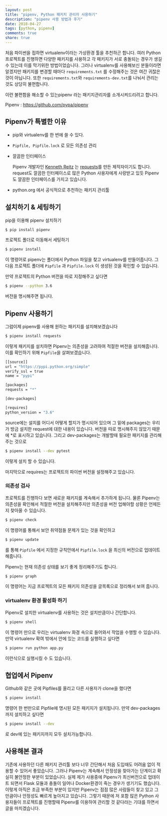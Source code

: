 ```yaml
---
layout: post
title: "pipenv, Python 패키지 관리자 사용하기"
description: "pipenv 사용 방법과 후기"
date: 2018-04-27
tags: [python, pipenv]
comments: true
share: true
---
```


처음 파이썬을 접하면 virtualenv이라는 가상환경 툴을 추천하곤 합니다. 여러 Python 프로젝트를 진행하면 다양한 패키지를 사용하고 각 패키지가 서로 충돌되는 경우가 생길 수 있는데 이를 막기위한 방법이었습니다. 그러나 virtualenv를 사용해보신 분들이라면 알겠지만 패키지를 변경할 때마다 `requirements.txt` 를 수정해주는 것은 여간 귀찮은 것이 아닙니다. 또한 `requirements.txt`와 `requirements-dev.txt`를 나눠서 관리는 것도 상당히 불편합니다.

이런 불편함을 해소할 수 있는pipenv 라는 패키지관리자를 소개시켜드리려고 합니다.

Pipenv : https://github.com/pypa/pipenv

## Pipenv가 특별한 이유

* pip와 virtualenv를 한 번에 쓸 수 있다.

* `Pipfile, Pipfile.lock` 로 모든 의존성 관리

* 깔끔한 인터페이스

  Pipenv 개발자인 [Kenneth Reitz](https://github.com/kennethreitz) 는 [requests](https://github.com/requests/requests)를 만든 제작자이기도 합니다. request도 깔끔한 인터페이스로 많은 Python 사용자에게 사랑받고 있듯 Pipenv도 깔끔한 인터페이스를 가지고 있습니다.

* python.org 에서 공식적으로 추천하는 패키지 관리툴

## 설치하기 & 세팅하기

pip을 이용해 pipenv 설치하기

```bash
$ pip install pipenv
```

프로젝트 폴더로 이동해서 세팅하기

```bash
$ pipenv install
```

이 명령어로 pipenv는 폴더에서 Python 파일을 찾고 virtualenv를 만들어줍니다. 그다음 프로젝트 폴더에 `Pipfile` 과 `Pipfile.lock` 이 생성된 것을 확인할 수 있습니다.

만약 프로젝트의 Python 버전을 따로 지정해주고 싶다면

```bash
$ pipenv --python 3.6
```

버전을 명시해주면 됩니다.

## Pipenv 사용하기

그럼이제 pipenv를 사용해 원하는 패키지를 설치해보겠습니다

```bash
$ pipenv install requests
```

이렇게 패키지를 설치하면 Pipenv는 의존성을 고려하여 적절한 버전을 설치해줍니다. 이를 확인하기 위해 `Pipfile`을 살펴보겠습니다.

```bash
[[source]]
url = "https://pypi.python.org/simple"
verify_ssl = true
name = "pypi"

[packages]
requests = "*"

[dev-packages]

[requires]
python_version = "3.6"
```

source에는 설치를 어디서 어떻게 할지가 명시되어 있으며 그 밑에 packages는 우리가 방금 설치한 request에 대한 내용이 있습니다. 버전을 따로 명시해주지 않았기 때문에 *로 표시하고 있습니다. 그리고 dev-packages는 개발할때 필요한 패키지를 관리해주는 것으로

```bash
$ pipenv install --dev pytest
```

이렇게 설치 할 수 있습니다.

마지막으로 requires는 프로젝트의 파이썬 버전을 설정해주고 있습니다.

### 의존성 검사

프로젝트를 진행하다 보면 새로운 패키지를 계속해서 추가하게 됩니다. 물론 Pipenv는 의존성을 확인해서 적절한 버전을 설치해주지만 의존성을 버전 업해야할 상황은 언제든지 찾아올 수 있습니다.

```bash
$ pipenv check
```

이 명령어를 통해서 보안 취약점들 문제가 있는 것을 확인하고 

```bash
$ pipenv update
```

를 통해 `Pipfile` 에서 지정한 규칙안에서 `Pipfile.lock` 을 최신의 버전으로 업데이트해줍니다.

Pipenv는 현재 의존성 상태를 보기 좋게 정리해주기도 합니다.

```bash
$ pipenv graph
```

이 명령어는 지금 프로젝트의 모든 패키지 의존성을 글목록으로 정리해서 보여 줍니다.

###  virtualenv 환경 활성화 하기

Pipenv로 설치한 virtualenv를 사용하는 것은 설치만큼이나 간단합니다.

```bash
$ pipenv shell
```

이 명령어 만으로 우리는 virtualenv 화경 속으로 들어와서 작업을 수행할 수 있습니다. 만약 virtualenv 확여 밖에서 안에 있는 코드를 실행하고 싶다면

```bash
$ pipenv run python app.py
```

이런식으로 실행시킬 수 도 있습니다.

## 협업에서 Pipenv

Github와 같은 곳에 Pipfiles를 올리고 다른 사용자가 clone을 했다면

```bash
$ pipenv install
```

명령어 한 번만으로 Pipfile에 명시된 모든 패키지가 설치됩니다. 만약 dev-packages까지 설치하고 싶다면

```bash
$ pipenv install --dev
```

로 dev에 있는 패키지까지 모두 설치가능합니다.

## 사용해본 결과

기존에 사용하던 다른 패키지 관리툴 보다 너무 간단해서 처음 도입때도 어려움 없이 적용할 수 있어서 좋았습니다. 그러나 Pipenv는 계속해서 안정성을 찾아가는 단계이고 확실히 불안정한 부분이 있었습니다. 실제 제가 사용중에 Pipenv가 최신버전으로 업데이트 되면서 Flask 모듈과 충돌이 일어나 Docker환경이 죽는 경우가 생기기도 했습니다. 이렇게 아직은 조금 부족한 부분이 있지만 Pipenv는 점점 많은 사람들이 찾고 있고 그만큼이나 안정성도 빠르게 높아지고 있습니다. 그렇기 때문에 저 포함 많은 Python 사용자들이 프로젝트를 진행할때 Pipenv를 이용하여 관리할 것 같다라는 기대를 하면서 글을 마치겠습니다.